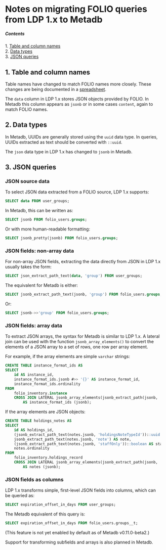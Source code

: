 Notes on migrating FOLIO queries from LDP 1.x to Metadb
=======================================================

##### Contents  
1\. [Table and column names](#2-table-and-column-names)  
2\. [Data types](#3-data-types)  
3\. [JSON queries](#4-json-queries)


1\. Table and column names
--------------------------

Table names have changed to match FOLIO names more closely.  These
changes are being documented in a
[spreadsheet](https://docs.google.com/spreadsheets/d/19iP5hnUHqCuGMM5OQKdUWMNCT75ZK3EDa0Vx8LgUZ24/edit?usp=sharing).

The `data` column in LDP 1.x stores JSON objects provided by FOLIO.
In Metadb this column appears as `jsonb` or in some cases `content`,
again to match FOLIO names.


2\. Data types
--------------

In Metadb, UUIDs are generally stored using the `uuid` data type.  In
queries, UUIDs extracted as text should be converted with `::uuid`.

The `json` data type in LDP 1.x has changed to `jsonb` in Metadb.


3\. JSON queries
----------------

### JSON source data

To select JSON data extracted from a FOLIO source, LDP 1.x supports:

```sql
SELECT data FROM user_groups;
```

In Metadb, this can be written as:

```sql
SELECT jsonb FROM folio_users.groups;
```

Or with more human-readable formatting:

```sql
SELECT jsonb_pretty(jsonb) FROM folio_users.groups;
```

### JSON fields: non-array data

For non-array JSON fields, extracting the data directly from JSON in
LDP 1.x usually takes the form:

```sql
SELECT json_extract_path_text(data, 'group') FROM user_groups;
```

The equivalent for Metadb is either:

```sql
SELECT jsonb_extract_path_text(jsonb, 'group') FROM folio_users.groups;
```

Or:

```sql
SELECT jsonb->>'group' FROM folio_users.groups;
```

### JSON fields: array data

To extract JSON arrays, the syntax for Metadb is similar to LDP 1.x.
A lateral join can be used with the function `jsonb_array_elements()`
to convert the elements of a JSON array to a set of rows, one row per
array element.

For example, if the array elements are simple `varchar` strings:

```sql
CREATE TABLE instance_format_ids AS
SELECT
    id AS instance_id,
    instance_format_ids.jsonb #>> '{}' AS instance_format_id,
    instance_format_ids.ordinality
FROM
    folio_inventory.instance
    CROSS JOIN LATERAL jsonb_array_elements(jsonb_extract_path(jsonb, 'instanceFormatIds')) WITH ORDINALITY
        AS instance_format_ids (jsonb);
```

If the array elements are JSON objects:

```sql
CREATE TABLE holdings_notes AS
SELECT
    id AS holdings_id,
    (jsonb_extract_path_text(notes.jsonb, 'holdingsNoteTypeId'))::uuid AS holdings_note_type_id,
    jsonb_extract_path_text(notes.jsonb, 'note') AS note,
    (jsonb_extract_path_text(notes.jsonb, 'staffOnly'))::boolean AS staff_only,
    notes.ordinality
FROM
    folio_inventory.holdings_record
    CROSS JOIN LATERAL jsonb_array_elements(jsonb_extract_path(jsonb, 'notes')) WITH ORDINALITY
        AS notes (jsonb);
```

### JSON fields as columns

LDP 1.x transforms simple, first-level JSON fields into columns, which
can be queried as:

```sql
SELECT expiration_offset_in_days FROM user_groups;
```

The Metadb equivalent of this query is:

```sql
SELECT expiration_offset_in_days FROM folio_users.groups__t;
```

(This feature is not yet enabled by default as of Metadb
v0.11.0-beta2.)

Support for transforming subfields and arrays is also planned in
Metadb.

